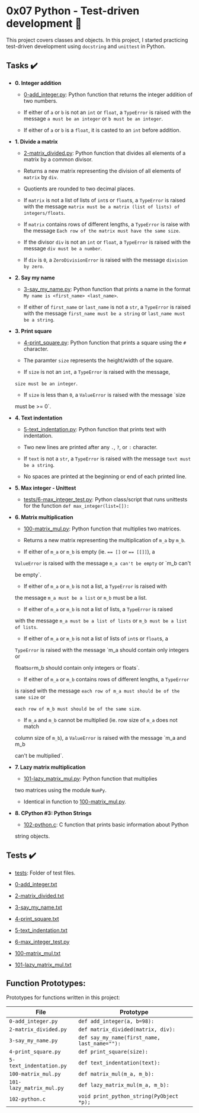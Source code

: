 # 0x07  Python - Test-driven development :snake:

This project covers classes and objects. In this project, I started practicing test-driven development using `docstring`
and `unittest` in Python.

## Tasks :heavy_check_mark:

* **0. Integer addition**

  * [0-add_integer.py](./0-add_integer.py): Python function that returns the integer addition
of two numbers.

  * If either of `a` or `b` is not an `int` or `float`, a `TypeError` is raised
with the message `a must be an integer` or `b must be an integer`.

  * If either of `a` or `b` is a `float`, it is casted to an `int`
before addition.


* **1. Divide a matrix**

  * [2-matrix_divided.py](./2-matrix_divided.py): Python function that divides all
elements of a matrix by a common divisor.

  * Returns a new matrix representing the division of all elements of `matrix`
by `div`.

  * Quotients are rounded to two decimal places.

  * If `matrix` is not a list of lists of `int`s or `float`s, a `TypeError`
is raised with the message `matrix must be a matrix (list of lists) of integers/floats`.

  * If `matrix` contains rows of different lengths, a `TypeError` is raise with the message `Each row of the matrix must have the same size`.

  * If the divisor `div` is not an `int` or `float`, a `TypeError` is raised with the message `div must be a number`.

  * If `div` is `0`, a `ZeroDivisionError` is raised with the message `division by zero`.


* **2. Say my name**

  * [3-say_my_name.py](./3-say_my_name.py): Python function that prints a name in the format `My name is <first_name> <last_name>`.

  * If either of `first_name` or `last_name` is not a `str`, a `TypeError` is raised with the message `first_name must be a string` or `last_name must be a string`.


* **3. Print square**

  * [4-print_square.py](./4-print_square.py): Python function that prints a square using
the `#` character.

  * The paramter `size` represents the height/width of the square.
  
  * If `size` is not an `int`, a `TypeError` is raised  with the message,
  
  `size must be an integer`.
  
  * If `size` is less than `0`, a `ValueError` is raised with the message `size
  
  must be >= 0`.
  


* **4. Text indentation**

  * [5-text_indentation.py](./5-text_indentation.py): Python function that prints text with
indentation.
  
  * Two new lines are printed after any `.`, `?`, or `:` character.
  
  * If `text` is not a `str`, a `TypeError` is raised with the message `text
must be a string`.
  
  * No spaces are printed at the beginning or end of each printed line.
  


* **5. Max integer - Unittest**

  * [tests/6-max_integer_test.py](./tests/6-max_integer_text.py): Python class/script
 that runs unittests for the function `def max_integer(list=[]):`


* **6. Matrix multiplication**

  * [100-matrix_mul.py](./100-matrix_mul.py): Python function that multiplies two matrices.
  
  * Returns a new matrix representing the multiplication of `m_a` by `m_b`.
  
  * If either of `m_a` or `m_b` is empty (ie. `== []` or `== [[]]`), a
  
  `ValueError` is raised with the message `m_a can't be empty` or `m_b can't
  
  be empty`.
  
  * If either of `m_a` or `m_b` is not a list, a `TypeError` is raised with
  
  the message `m_a must be a list` or `m_b` must be a list.
  
  * If either of `m_a` or `m_b` is not a list of lists, a `TypeError` is raised
  
  with the message `m_a must be a list of lists` or `m_b must be a list of lists`.
  
  * If either of `m_a` or `m_b` is not a list of lists of `int`s or `float`s, a
  
  `TypeError` is raised with the message `m_a should contain only integers or
  
  floats` or `m_b should contain only integers or floats`.
  
  * If either of `m_a` or `m_b` contains rows of different lengths, a `TypeError`
  
  is raised with the message `each row of m_a must should be of the same size` or
  
  `each row of m_b must should be of the same size`.
  
  * If `m_a` and `m_b` cannot be multiplied (ie. row size of `m_a` does not match
  
  column size of `m_b`), a `ValueError` is raised with the message `m_a and m_b
  
  can't be multiplied`.
  


* **7. Lazy matrix multiplication**

  * [101-lazy_matrix_mul.py](./101-lazy_matrix_mul.py): Python function that multiplies
  
  two matrices using the module `NumPy`.
  
  * Identical in function to [100-matrix_mul.py](./100-matrix_mul.py).
  


* **8. CPython #3: Python Strings**

  * [102-python.c](./102-python.c): C function that prints basic information about Python
  
  string objects.


## Tests :heavy_check_mark:

* [tests](./tests): Folder of test files.

* [0-add_integer.txt](./tests/0-add_integer.txt)

* [2-matrix_divided.txt](./tests/2-matrix_divided.txt)

* [3-say_my_name.txt](./tests/3-say_my_name.txt)

* [4-print_square.txt](./tests/4-print_square.txt)

* [5-text_indentation.txt](./tests/text_indentation.txt)

* [6-max_integer_test.py](./tests/6-max_integer_test.py)

* [100-matrix_mul.txt](./tests/100-matrix_mul.txt)

* [101-lazy_matrix_mul.txt](./tests/101-lazy_matrix_mul.txt)


## Function Prototypes:

Prototypes for functions written in this project:


| File                     | Prototype                                    |
| ------------------------ | -------------------------------------------- |
| `0-add_integer.py`       | `def add_integer(a, b=98):`                  |
| `2-matrix_divided.py`    | `def matrix_divided(matrix, div):`           |
| `3-say_my_name.py`       | `def say_my_name(first_name, last_name=""):` |
| `4-print_square.py`      | `def print_square(size):`                    |
| `5-text_indentation.py`  | `def text_indentation(text):`                |
| `100-matrix_mul.py`      | `def matrix_mul(m_a, m_b):`                  |
| `101-lazy_matrix_mul.py` | `def lazy_matrix_mul(m_a, m_b):`             |
| `102-python.c`           | `void print_python_string(PyObject *p);`     |
